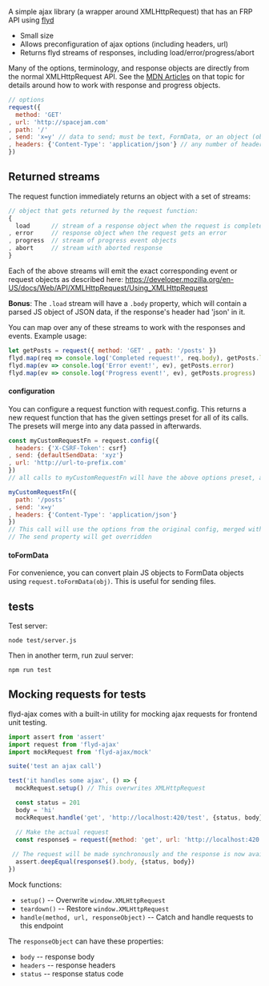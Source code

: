 A simple ajax library (a wrapper around XMLHttpRequest) that has an FRP API using [flyd](https://github.com/paldepind/flyd)

- Small size
- Allows preconfiguration of ajax options (including headers, url)
- Returns flyd streams of responses, including load/error/progress/abort

Many of the options, terminology, and response objects are directly from the normal XMLHttpRequest API. See the [MDN Articles](https://developer.mozilla.org/en-US/docs/Web/API/XMLHttpRequest/Using_XMLHttpRequest#Handling_responses) on that topic for details around how to work with response and progress objects.

```js
// options
request({
  method: 'GET'
, url: 'http://spacejam.com'
, path: '/'
, send: 'x=y' // data to send; must be text, FormData, or an object (objects get JSON.stringify-ed)
, headers: {'Content-Type': 'application/json'} // any number of header key/vals
})
```

## Returned streams

The request function immediately returns an object with a set of streams:

```js
// object that gets returned by the request function:
{
  load      // stream of a response object when the request is completed
, error     // response object when the request gets an error
, progress  // stream of progress event objects
, abort     // stream with aborted response
}
```

Each of the above streams will emit the exact corresponding event or request objects as described here: https://developer.mozilla.org/en-US/docs/Web/API/XMLHttpRequest/Using_XMLHttpRequest

**Bonus**: The `.load` stream will have a `.body` property, which will contain a parsed JS object of JSON data, if the response's header had 'json' in it.

You can map over any of these streams to work with the responses and events. Example usage:

```js
let getPosts = request({ method: 'GET' , path: '/posts' })
flyd.map(req => console.log('Completed request!', req.body), getPosts.load)
flyd.map(ev => console.log('Error event!', ev), getPosts.error)
flyd.map(ev => console.log('Progress event!', ev), getPosts.progress)
```

#### configuration

You can configure a request function with request.config. This returns a new request function that has the given settings preset for all of its calls. The presets will merge into any data passed in afterwards.

```js
const myCustomRequestFn = request.config({
  headers: {'X-CSRF-Token': csrf}
, send: {defaultSendData: 'xyz'}
, url: 'http://url-to-prefix.com'
})
// all calls to myCustomRequestFn will have the above options preset, and the above settings will get merged into any options with R.merge(config, newOptions)

myCustomRequestFn({
  path: '/posts'
, send: 'x=y'
, headers: {'Content-Type': 'application/json'}
})
// This call will use the options from the original config, merged with the options we just provided (headers get merged with config headers as well)
// The send property will get overridden
```

#### toFormData

For convenience, you can convert plain JS objects to FormData objects using `request.toFormData(obj)`. This is useful for sending files.

## tests

Test server:

`node test/server.js`

Then in another term, run zuul server:

`npm run test`

## Mocking requests for tests

flyd-ajax comes with a built-in utility for mocking ajax requests for frontend unit testing.

```js
import assert from 'assert'
import request from 'flyd-ajax'
import mockRequest from 'flyd-ajax/mock'

suite('test an ajax call')

test('it handles some ajax', () => {
  mockRequest.setup() // This overwrites XMLHttpRequest

  const status = 201
  body = 'hi'
  mockRequest.handle('get', 'http://localhost:420/test', {status, body}) // mock a response from the server for a specific endpoint

  // Make the actual request
  const response$ = request({method: 'get', url: 'http://localhost:420', path: '/test'}).load
 
 // The request will be made synchronously and the response is now available
  assert.deepEqual(response$().body, {status, body})
})
```

Mock functions:

* `setup()` -- Overwrite `window.XMLHttpRequest`
* `teardown()` -- Restore `window.XMLHttpRequest`
* `handle(method, url, responseObject)` -- Catch and handle requests to this endpoint

The `responseObject` can have these properties:

* `body` -- response body
* `headers` -- response headers
* `status` -- response status code
